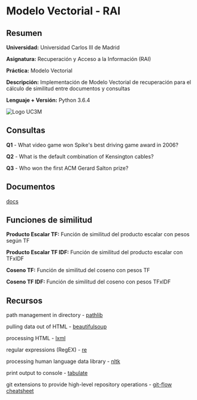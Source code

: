 # Modelo Vectorial - RAI

## Resumen

**Universidad:** Universidad Carlos III de Madrid

**Asignatura:** Recuperación y Acceso a la Información (RAI)

**Práctica:** Modelo Vectorial

**Descripción:** Implementación de Modelo Vectorial de recuperación para el cálculo de similitud entre documentos y consultas

**Lenguaje + Versión:** Python 3.6.4

![Logo UC3M](https://madi.uc3m.es/wp-content/uploads/2015/01/Logo-uc3m.jpg)

## Consultas

**Q1** - What video game won Spike's best driving game award in 2006?

**Q2** - What is the default combination of Kensington cables?

**Q3** - Who won the first ACM Gerard Salton prize?

## Documentos

[docs](https://github.com/FCLatorre/RAIvectorial/tree/develop/docrepository)

## Funciones de similitud

**Producto Escalar TF:** Función de similitud del producto escalar con pesos según TF

**Producto Escalar TF IDF:** Función de similitud del producto escalar con TFxIDF

**Coseno TF:** Función de similitud del coseno con pesos TF

**Coseno TF IDF:** Función de similitud del coseno con pesos TFxIDF

## Recursos
path management in directory - [pathlib](https://docs.python.org/3/library/pathlib.html)

pulling data out of HTML - [beautifulsoup](https://www.crummy.com/software/BeautifulSoup/bs4/doc/)

processing HTML - [lxml](https://github.com/lxml/lxml)

regular expressions (RegEX) - [re](https://docs.python.org/3.6/library/re.html)

processing human language data library - [nltk](http://www.nltk.org/)

print output to console - [tabulate](https://pypi.python.org/pypi/tabulate)

git extensions to provide high-level repository operations - [git-flow cheatsheet](https://danielkummer.github.io/git-flow-cheatsheet/)
